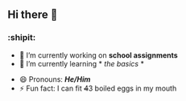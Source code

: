 ## Hi there 👋
### :shipit:

<!--
**sleepy-whale/sleepy-whale** is a ✨ _special_ ✨ repository because its `README.md` (this file) appears on your GitHub profile.

Here are some ideas to get you started:
-->

- 🔭 I’m currently working on **school assignments**
- 🌱 I’m currently learning * *the basics* * 
<!-- - 👯 I’m looking to collaborate on 
- 🤔 I’m looking for help with ...
- 💬 Ask me about ...
- 📫 How to reach me: ...
-->
- 😄 Pronouns: ***He/Him***
- ⚡ Fun fact: I can fit ~~4~~3 boiled eggs in my mouth

